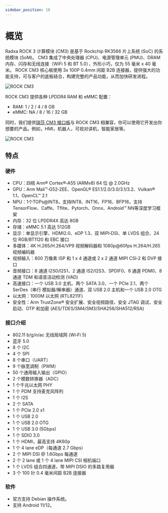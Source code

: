 ```yaml
---
sidebar_position: 10
---
```


# 概览

Radxa ROCK 3 计算模块 (CM3) 是基于 Rockchip RK3566 片上系统 (SoC) 的系统模块 (SoM)。 CM3 集成了中央处理器 (CPU)、电源管理单元 (PMU)、DRAM 内存、闪存和无线连接（WiFi 5 和 BT 5.0），外形小巧，仅为 55 毫米 x 40 毫米。
ROCK CM3 核心板使用 3x 100P 0.4mm 间距 B2B 连接器，提供强大的功能支持，可与客户的底板结合，构建完整的产品功能，从而加快研发进程。

![ROCK CM3](/img/cm3/radxa-cm3-top-bottom.webp)

ROCK CM3 提供各种 LPDDR4 RAM 和 eMMC 配置：

- RAM: 1 / 2 / 4 / 8 GB
- eMMC: NA / 8 / 16 / 32 GB

同时，我们提供[瑞莎 CM3 接口板](/accessories/cm3-io-board)与 ROCK CM3 相兼容，你可以使用它开发出你想要的产品。例如，HMI，机器人，可视对讲机，智能家居等。

![ROCK CM3](/img/cm3/cm3-install-io-board.webp)

## 特点

### 硬件

- CPU：四核 Arm® Cortex®‑A55 (ARMv8) 64 位 @ 2.0GHz
- GPU：Arm Mali™‑G52‑2EE、OpenGL® ES1.1/2.0/3.0/3.1/3.2、Vulkan® 1.1、OpenCL™ 2.1
- NPU：1个TOPs@INT8，支持INT8、INT16、FP16、BFP16，支持TensorFlow、Caffe、Tflite、Pytorch、Onnx、Android™ NN等深度学习框架
- 内存：32 位 LPDDR4X 高达 8GB
- 存储：eMMC 5.1 高达 512GB
- 显示：单显示引擎、HDMI2.0、eDP 1.3、双 MIPI‑DSI、单 LVDS 组合、24 位 RGB/BT1120 和 EBC 接口
- 多媒体：4K H.265/H.264/VP9 视频解码器和 1080p@60fps H.264/H.265 视频编码器
- 视频输入：800 万像素 ISP 和 1 x 4 通道或 2 x 2 通道 MIPI CSI‑2 和 DVP 接口
- 音频接口：8 通道 I2S0/I2S1、2 通道 IS2/I2S3、SPDIF0、8 通道 PDM0、8 通道 TDM 和语音活动检测 (VAD)
- 高速接口：一个 USB 3.0 主机、两个 SATA 3.0、一个 PCIe 2.1、两个 SerDes（串行
  模拟器/解串器）通道、双 USB 2.0 主机和一个 USB 2.0 OTG
- 以太网：1000M 以太网 (RTL8211F)
- 安全性：Arm TrustZone® 安全扩展、安全视频路径、安全 JTAG 调试、安全启动、OTP 和加密 (AES/TDES/SM4/SM3/SHA256/SHA512/RSA)

### 接口介绍

- 802.11 b/g/n/ac 无线局域网 (Wi‑Fi 5)
- 蓝牙 5.0
- 8 个 I2C
- 4 个 SPI
- 8 个串口（UART）
- 9 个脉宽调制（PWM）
- 50 个通用输入输出（GPIO）
- 2 个模数转换器（ADC）
- 1 个千兆以太网 PHY
- 1 个 PDM 支持麦克风阵列
- 1 个 I2S
- 2 个 SATA
- 1 个 PCIe 2.0 x1
- 1 个 USB 2.0
- 1 个 USB 2.0 OTG
- 1 个 USB 3.0 (5Gbps)
- 1 个 SDIO 3.0
- 1 个 HDMI，最高支持 4K60p
- 1 个 4 lane eDP（每通道 2.7 Gbps）
- 2 个 MIPI DSI @ 1.6Gbps 每通道
- 2 个 2 lane 或 1 个 4 lane MIPI CSI 相机端口
- 1 个 LVDS 组合四通道，带 MIPI DSIO 的多路复用器
- 3 个 100 针 0.4 毫米间距 B2B 连接器

### 软件

- 官方支持 Debian 操作系统。
- 支持 Android 11/12。
